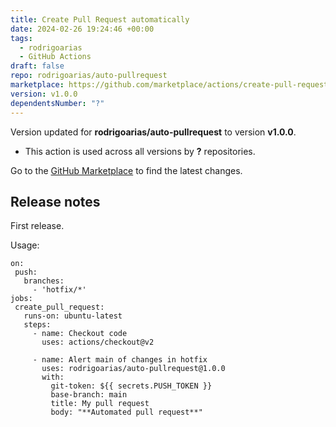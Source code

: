 ```yaml
---
title: Create Pull Request automatically
date: 2024-02-26 19:24:46 +00:00
tags:
  - rodrigoarias
  - GitHub Actions
draft: false
repo: rodrigoarias/auto-pullrequest
marketplace: https://github.com/marketplace/actions/create-pull-request-automatically
version: v1.0.0
dependentsNumber: "?"
---
```



Version updated for **rodrigoarias/auto-pullrequest** to version **v1.0.0**.
- This action is used across all versions by **?** repositories.

Go to the [GitHub Marketplace](https://github.com/marketplace/actions/create-pull-request-automatically) to find the latest changes.

## Release notes

First release.

Usage:
 ```
on:
  push:
    branches:
      - 'hotfix/*'
jobs:
  create_pull_request:
    runs-on: ubuntu-latest
    steps:
      - name: Checkout code
        uses: actions/checkout@v2

      - name: Alert main of changes in hotfix
        uses: rodrigoarias/auto-pullrequest@1.0.0
        with:
          git-token: ${{ secrets.PUSH_TOKEN }}
          base-branch: main
          title: My pull request
          body: "**Automated pull request**"
```
